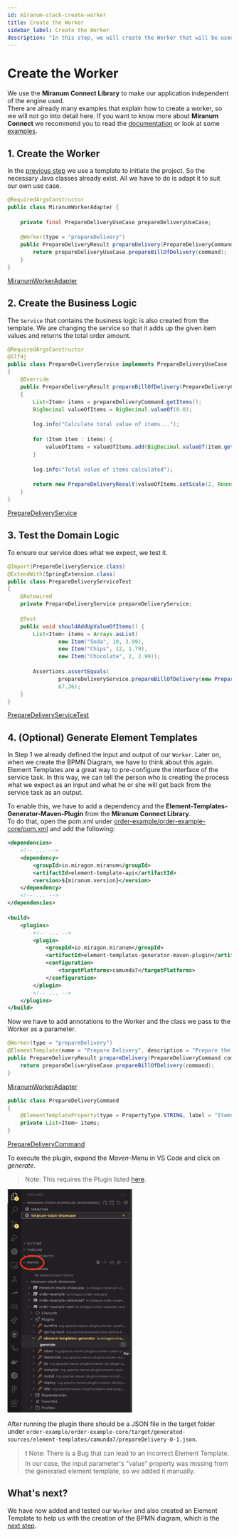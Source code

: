 ```yaml
---
id: miranum-stack-create-worker
title: Create the Worker
sidebar_label: Create the Worker
description: "In this step, we will create the Worker that will be used in the BPMN diagram."
---
```


# Create the **Worker**

We use the **Miranum Connect Library** to make our application independent of the engine used.  
There are already many examples that explain how to create a worker, so we will not go into detail here.
If you want to know more about **Miranum Connect** we recommend you to read the [documentation](https://www.miranum.io/docs/guides/quick-start/miranum-connect/miranum-connect-quickstart) or look at some [examples](https://github.com/Miragon/miranum-consulting).

## 1. Create the **Worker**

In the [previous step](./setup-project.md) we use a template to initiate the project.
So the necessary Java classes already exist.
All we have to do is adapt it to suit our own use case.

```java
@RequiredArgsConstructor
public class MiranumWorkerAdapter {

    private final PrepareDeliveryUseCase prepareDeliveryUseCase;

    @Worker(type = "prepareDelivery")
    public PrepareDeliveryResult prepareDelivery(PrepareDeliveryCommand command) {
        return prepareDeliveryUseCase.prepareBillOfDelivery(command);
    }
}
```

[MiranumWorkerAdapter](https://github.com/Miragon/miranum-consulting/blob/f64927d6a36e89869d6e9547987d6c11c063a703/miranum-stack-showcase/order-example/order-example-core/src/main/java/io/miragon/orderExample/adapter/in/miranum/MiranumWorkerAdapter.java)

## 2. Create the Business Logic

The `Service` that contains the business logic is also created from the template.
We are changing the service so that it adds up the given item values and returns the total order amount.

```java
@RequiredArgsConstructor
@Slf4j
public class PrepareDeliveryService implements PrepareDeliveryUseCase
{
    @Override
    public PrepareDeliveryResult prepareBillOfDelivery(PrepareDeliveryCommand prepareDeliveryCommand)
    {
        List<Item> items = prepareDeliveryCommand.getItems();
        BigDecimal valueOfItems = BigDecimal.valueOf(0.0);

        log.info("Calculate total value of items...");

        for (Item item : items) {
            valueOfItems = valueOfItems.add(BigDecimal.valueOf(item.getPrice() * item.getQuantity()));
        }

        log.info("Total value of items calculated");

        return new PrepareDeliveryResult(valueOfItems.setScale(2, RoundingMode.HALF_UP).doubleValue());
    }
}
```

[PrepareDeliveryService](https://github.com/Miragon/miranum-consulting/blob/f64927d6a36e89869d6e9547987d6c11c063a703/miranum-stack-showcase/order-example/order-example-core/src/main/java/io/miragon/orderExample/application/service/PrepareDeliveryService.java)

## 3. Test the Domain Logic

To ensure our service does what we expect, we test it.

```java
@Import(PrepareDeliveryService.class)
@ExtendWith(SpringExtension.class)
public class PrepareDeliveryServiceTest
{
    @Autowired
    private PrepareDeliveryService prepareDeliveryService;

    @Test
    public void shouldAddUpValueOfItems() {
        List<Item> items = Arrays.asList(
                new Item("Soda", 10, 3.99),
                new Item("Chips", 12, 1.79),
                new Item("Chocolate", 2, 2.99));

        Assertions.assertEquals(
                prepareDeliveryService.prepareBillOfDelivery(new PrepareDeliveryCommand(items)).getValueOfItems(),
                67.36);
    }
}
```

[PrepareDeliveryServiceTest](https://github.com/Miragon/miranum-consulting/blob/f64927d6a36e89869d6e9547987d6c11c063a703/miranum-stack-showcase/order-example/order-example-core/src/test/java/io/miragon/orderExample/PrepareDeliveryServiceTest.java)

## 4. **(Optional)** Generate Element Templates

In Step 1 we already defined the input and output of our `Worker`.
Later on, when we create the BPMN Diagram, we have to think about this again.
Element Templates are a great way to pre-configure the interface of the service task.
In this way, we can tell the person who is creating the process what we expect as an input and what he or she will get
back from the service task as an output.

To enable this, we have to add a dependency and the **Element-Templates-Generator-Maven-Plugin** from the
**Miranum Connect Library**.  
To do that, open the pom.xml under [order-example/order-example-core/pom.xml](https://github.com/Miragon/miranum-consulting/blob/f64927d6a36e89869d6e9547987d6c11c063a703/miranum-stack-showcase/order-example/order-example-core/pom.xml)
and add the following:

```xml
<dependencies>
    <!-- ... -->
    <dependency>
        <groupId>io.miragon.miranum</groupId>
        <artifactId>element-template-api</artifactId>
        <version>${miranum.version}</version>
    </dependency>
    <!-- ... -->
</dependencies>

<build>
    <plugins>
        <!-- ... -->
        <plugin>
            <groupId>io.miragon.miranum</groupId>
            <artifactId>element-templates-generator-maven-plugin</artifactId>
            <configuration>
                <targetPlatforms>camunda7</targetPlatforms>
            </configuration>
        </plugin>
        <!-- ... -->
    </plugins>
</build>
```

Now we have to add annotations to the Worker and the class we pass to the Worker as a parameter.

```java
@Worker(type = "prepareDelivery")
@ElementTemplate(name = "Prepare Delivery", description = "Prepare the bill of delivery.")
public PrepareDeliveryResult prepareDelivery(PrepareDeliveryCommand command) {
    return prepareDeliveryUseCase.prepareBillOfDelivery(command);
}
```

[MiranumWorkerAdapter](https://github.com/Miragon/miranum-consulting/blob/f64927d6a36e89869d6e9547987d6c11c063a703/miranum-stack-showcase/order-example/order-example-core/src/main/java/io/miragon/orderExample/adapter/in/miranum/MiranumWorkerAdapter.java)

```java
public class PrepareDeliveryCommand
{
    @ElementTemplateProperty(type = PropertyType.STRING, label = "Items", notEmpty = true, editable = true)
    private List<Item> items;
}
```

[PrepareDeliveryCommand](https://github.com/Miragon/miranum-consulting/blob/f64927d6a36e89869d6e9547987d6c11c063a703/miranum-stack-showcase/order-example/order-example-core/src/main/java/io/miragon/orderExample/application/port/in/PrepareDeliveryCommand.java)

To execute the plugin, expand the *Maven*-Menu in VS Code and click on *generate*.
> Note: This requires the Plugin listed [here](./setup-project.md#2-install-vs-code-plugins).

<img src="../static/img/miranumStack_element-template-gen.png" alt="Screenshot" width="280">  

After running the plugin there should be a JSON file in the target folder under `order-example/order-example-core/target/generated-sources/element-templates/camunda7/prepareDelivery-0-1.json`.

> ❗ Note: There is a Bug that can lead to an incorrect Element Template.
> In our case, the input parameter's "value" property was missing from the generated element template, so we added it manually.

## What's next?

We have now added and tested our `Worker` and also created an Element Template to help us with the creation of the BPMN diagram, which is the [next step](./create-process.md).
